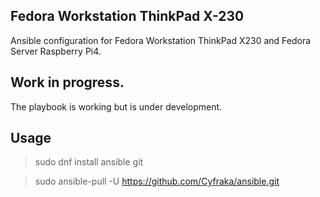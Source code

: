## Fedora Workstation ThinkPad X-230
Ansible configuration for Fedora Workstation ThinkPad X230 and Fedora Server Raspberry Pi4.

## Work in progress.
The playbook is working but is under development.

## Usage
> sudo dnf install ansible git 

> sudo ansible-pull -U https://github.com/Cyfraka/ansible.git 
